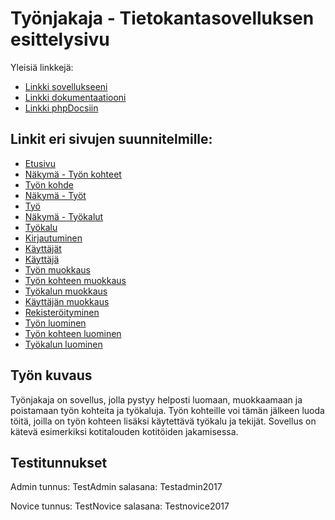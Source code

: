 # Työnjakaja - Tietokantasovelluksen esittelysivu

Yleisiä linkkejä:

* [Linkki sovellukseeni](https://laajaosk.users.cs.helsinki.fi/tyonjakaja)
* [Linkki dokumentaatiooni](https://github.com/Ouzii/Tsoha-Bootstrap/blob/master/doc/dokumentaatio.pdf)
* [Linkki phpDocsiin](https://htmlpreview.github.io/?https://github.com/Ouzii/Tsoha-Bootstrap/blob/master/doc/phpDocs/index.html)



## Linkit eri sivujen suunnitelmille:
* [Etusivu](https://laajaosk.users.cs.helsinki.fi/tyonjakaja)
* [Näkymä - Työn kohteet](https://laajaosk.users.cs.helsinki.fi/tyonjakaja/tyonkohteet)
* [Työn kohde](https://laajaosk.users.cs.helsinki.fi/tyonjakaja/tyonkohde)
* [Näkymä - Työt](https://laajaosk.users.cs.helsinki.fi/tyonjakaja/tyot)
* [Työ](https://laajaosk.users.cs.helsinki.fi/tyonjakaja/tyo)
* [Näkymä - Työkalut](https://laajaosk.users.cs.helsinki.fi/tyonjakaja/tyokalut)
* [Työkalu](https://laajaosk.users.cs.helsinki.fi/tyonjakaja/tyokalu)
* [Kirjautuminen](https://laajaosk.users.cs.helsinki.fi/tyonjakaja/login)
* [Käyttäjät](https://laajaosk.users.cs.helsinki.fi/tyonjakaja/kayttajat)
* [Käyttäjä](https://laajaosk.users.cs.helsinki.fi/tyonjakaja/kayttaja)
* [Työn muokkaus](https://laajaosk.users.cs.helsinki.fi/tyonjakaja/tyoMuokkaus)
* [Työn kohteen muokkaus](https://laajaosk.users.cs.helsinki.fi/tyonjakaja/tyonkohdeMuokkaus)
* [Työkalun muokkaus](https://laajaosk.users.cs.helsinki.fi/tyonjakaja/tyokaluMuokkaus)
* [Käyttäjän muokkaus](https://laajaosk.users.cs.helsinki.fi/tyonjakaja/kayttajaMuokkaus)
* [Rekisteröityminen](https://laajaosk.users.cs.helsinki.fi/tyonjakaja/rekisteroityminen)
* [Työn luominen](https://laajaosk.users.cs.helsinki.fi/tyonjakaja/uusiTyo)
* [Työn kohteen luominen](https://laajaosk.users.cs.helsinki.fi/tyonjakaja/uusiTyonkohde)
* [Työkalun luominen](https://laajaosk.users.cs.helsinki.fi/tyonjakaja/uusiTyokalu)


## Työn kuvaus

Työnjakaja on sovellus, jolla pystyy helposti luomaan, muokkaamaan ja poistamaan työn kohteita ja työkaluja. Työn kohteille voi tämän jälkeen luoda töitä, joilla on työn kohteen lisäksi käytettävä työkalu ja tekijät.
Sovellus on kätevä esimerkiksi kotitalouden kotitöiden jakamisessa.


## Testitunnukset

Admin tunnus: TestAdmin
salasana: Testadmin2017

Novice tunnus: TestNovice
salasana: Testnovice2017